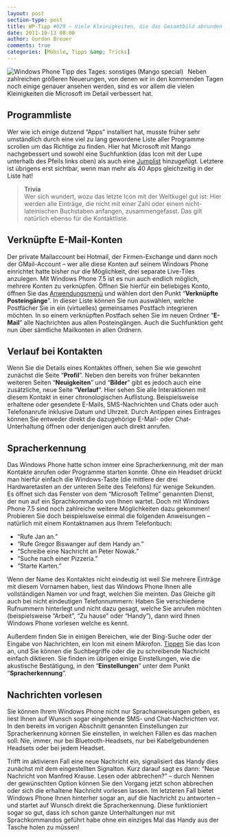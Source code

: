 ```yaml
---
layout: post
section-type: post
title: WP-Tipp #029 – Viele Kleinigkeiten, die das Gesamtbild abrunden
date: 2011-10-13 08:00
author: Gordon Breuer
comments: true
categories: [Mobile, Tipps &amp; Tricks]
---
```

<p><img style="margin: 0px 10px 0px 0px; display: inline; float: left" title="" alt="Windows Phone Tipp des Tages: sonstiges (Mango special)" align="left" src="http://anheledirwp.blob.core.windows.net/wordpress/2011/10/sonstigesMG1.png"/></p> <p>Neben zahlreichen größeren Neuerungen, von denen wir in den kommenden Tagen noch einige genauer ansehen werden, sind es vor allem die vielen Kleinigkeiten die Microsoft im Detail verbessert hat.</p> <h2>Programmliste</h2> <p>Wer wie ich einige dutzend “Apps” installiert hat, musste früher sehr umständlich durch eine viel zu lang gewordene Liste aller Programme scrollen um das Richtige zu finden. Hier hat Microsoft mit Mango nachgebessert und sowohl eine Suchfunktion (das Icon mit der Lupe unterhalb des Pfeils links oben) als auch eine <a href="/post/2011/09/16/WP7-Tipp-011-&ndash;-Die-Kontaktliste-schneller-durchsuchen.aspx">Jumplist</a> hinzugefügt. Letztere ist übrigens erst sichtbar, wenn man mehr als 40 Apps gleichzeitig in der Liste hat! </p> <blockquote> <p><strong>Trivia<br /></strong>Wer sich wundert, wozu das letzte Icon mit der Weltkugel gut ist: Hier werden alle Einträge, die nicht mit einer Zahl oder einem nicht-lateinischen Buchstaben anfangen, zusammengefasst. Das gilt natürlich ebenso für die Kontaktliste.</p></blockquote> <h2>Verknüpfte E-Mail-Konten</h2> <p>Der private Mailaccount bei Hotmail, der Firmen-Exchange und dann noch der GMail-Account – wer alle diese Konten auf seinem Windows Phone einrichtet hatte bisher nur die Möglichkeit, drei separate Live-Tiles anzulegen. Mit Windows Phone 7.5 ist es nun auch endlich möglich, mehrere Konten zu verknüpfen. Öffnen Sie hierfür ein beliebiges Konto, öffnen Sie das <a href="/post/2011/09/05/WP7-Tipp-002-%E2%80%93-Das-Anwendungs-und-Kontextmenu.aspx">Anwendungsmenü</a> und wählen dort den Punkt “<strong>Verknüpfte Posteingänge</strong>”. In dieser Liste können Sie nun auswählen, welche Postfächer Sie in ein (virtuelles) gemeinsames Postfach integrieren möchten. In so einem verknüpften Postfach sehen Sie im neuen Ordner “<strong>E-Mail</strong>” alle Nachrichten aus allen Posteingängen. Auch die Suchfunktion geht nun über sämtliche Mailkonten in allen Ordnern.</p> <h2>Verlauf bei Kontakten</h2> <p>Wenn Sie die Details eines Kontaktes öffnen, sehen Sie wie gewohnt zunächst die Seite “<strong>Profil</strong>”. Neben den bereits von früher bekannten weiteren Seiten “<strong>Neuigkeiten</strong>” und “<strong>Bilder</strong>” gibt es jedoch auch eine zusätzliche, neue Seite “<strong>Verlauf</strong>”. Hier sehen Sie alle Interaktionen mit diesem Kontakt in einer chronologischen Auflistung. Beispielsweise erhaltene oder gesendete E-Mails, SMS-Nachrichten und Chats oder auch Telefonanrufe inklusive Datum und Uhrzeit. Durch Antippen eines Eintrages können Sie entweder direkt die dazugehörige E-Mail- oder Chat-Unterhaltung öffnen oder denjenigen auch direkt anrufen.</p> <h2>Spracherkennung</h2> <p>Das Windows Phone hatte schon immer eine Spracherkennung, mit der man Kontakte anrufen oder Programme starten konnte. Ohne ein Headset drückt man hierfür einfach die Windows-Taste (die mittlere der drei Hardwaretasten an der unteren Seite des Telefons) für wenige Sekunden. Es öffnet sich das Fenster von dem “Microsoft Tellme” genannten Dienst, der nun auf ein Sprachkommando von Ihnen wartet. Doch mit Windows Phone 7.5 sind noch zahlreiche weitere Möglichkeiten dazu gekommen! Probieren Sie doch beispielsweise einmal die folgenden Anweisungen – natürlich mit einem Kontaktnamen aus Ihrem Telefonbuch:</p> <ul> <li>“Rufe Jan an.”</li> <li>“Rufe Gregor Biswanger auf dem Handy an.”</li> <li>“Schreibe eine Nachricht an Peter Nowak.”</li> <li>“Suche nach einer Pizzeria.”</li> <li>“Starte Karten.”</li></ul> <p>Wenn der Name des Kontaktes nicht eindeutig ist weil Sie mehrere Einträge mit diesem Vornamen haben, liest das Windows Phone Ihnen alle vollständigen Namen vor und fragt, welchen Sie meinten. Das Gleiche gilt auch bei nicht eindeutigen Telefonnummern: Haben Sie verschiedene Rufnummern hinterlegt und nicht dazu gesagt, welche Sie anrufen möchten (beispielsweise “Arbeit”, “Zu hause” oder “Handy”), dann wird Ihnen Windows Phone vorlesen welche es kennt.</p> <p>Außerdem finden Sie in einigen Bereichen, wie der Bing-Suche oder der Eingabe von Nachrichten, ein Icon mit einem Mikrofon. <a href="/post/2011/09/12/WP7-Tipp-007-%E2%80%93-Standard-Gesten.aspx">Tippen</a> Sie das Icon an, und Sie können die Suchbegriffe oder die zu schreibende Nachricht einfach diktieren. Sie finden im übrigen einige Einstellungen, wie die akustische Bestätigung, in den “<strong>Einstellungen</strong>” unter dem Punkt “<strong>Spracherkennung</strong>”. </p> <h2>Nachrichten vorlesen</h2> <p>Sie können Ihrem Windows Phone nicht nur Sprachanweisungen geben, es liest Ihnen auf Wunsch sogar eingehende SMS- und Chat-Nachrichten vor. In den bereits im vorigen Abschnitt genannten Einstellungen zur Spracherkennung können Sie einstellen, in welchen Fällen es das machen soll: Nie, immer, nur bei Bluetooth-Headsets, nur bei Kabelgebundenen Headsets oder bei jedem Headset.</p> <p>Trifft im aktivieren Fall eine neue Nachricht ein, signalisiert das Handy dies zunächst mit dem eingestellten Signalton. Kurz darauf sagt es dann: “Neue Nachricht von Manfred Krause. Lesen oder abbrechen?” – durch Nennen der gewünschten Option können Sie den Vorgang jetzt schon abbrechen oder sich die erhaltene Nachricht vorlesen lassen. Im letzteren Fall bietet Windows Phone Ihnen hinterher sogar an, auf die Nachricht zu antworten – und startet auf Wunsch direkt die Spracherkennung. Diese funktioniert sogar so gut, dass ich schon ganze Unterhaltungen nur mit Sprachkommandos geführt habe ohne ein einziges Mal das Handy aus der Tasche holen zu müssen!</p>
